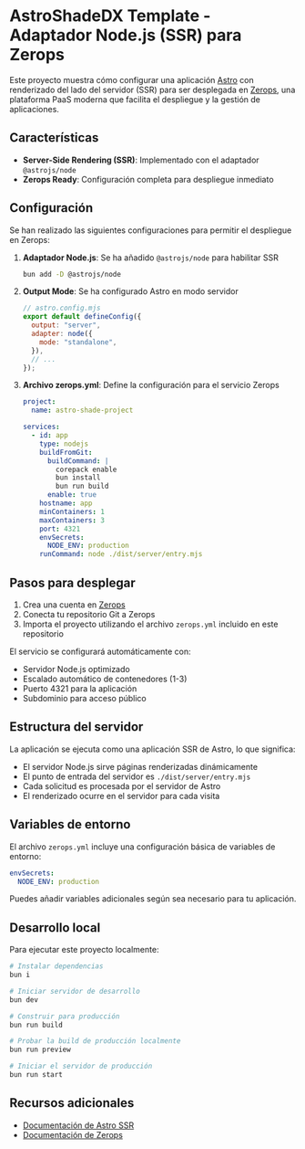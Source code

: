 # AstroShadeDX Template - Adaptador Node.js (SSR) para Zerops

Este proyecto muestra cómo configurar una aplicación [Astro](https://astro.build/) con renderizado del lado del servidor (SSR) para ser desplegada en [Zerops](https://zerops.io), una plataforma PaaS moderna que facilita el despliegue y la gestión de aplicaciones.

## Características

- **Server-Side Rendering (SSR)**: Implementado con el adaptador `@astrojs/node`
- **Zerops Ready**: Configuración completa para despliegue inmediato

## Configuración

Se han realizado las siguientes configuraciones para permitir el despliegue en Zerops:

1. **Adaptador Node.js**: Se ha añadido `@astrojs/node` para habilitar SSR

   ```bash
   bun add -D @astrojs/node
   ```

2. **Output Mode**: Se ha configurado Astro en modo servidor

   ```javascript
   // astro.config.mjs
   export default defineConfig({
     output: "server",
     adapter: node({
       mode: "standalone",
     }),
     // ...
   });
   ```

3. **Archivo zerops.yml**: Define la configuración para el servicio Zerops

   ```yaml
   project:
     name: astro-shade-project

   services:
     - id: app
       type: nodejs
       buildFromGit:
         buildCommand: |
           corepack enable
           bun install
           bun run build
         enable: true
       hostname: app
       minContainers: 1
       maxContainers: 3
       port: 4321
       envSecrets:
         NODE_ENV: production
       runCommand: node ./dist/server/entry.mjs
   ```

## Pasos para desplegar

1. Crea una cuenta en [Zerops](https://zerops.io/)
2. Conecta tu repositorio Git a Zerops
3. Importa el proyecto utilizando el archivo `zerops.yml` incluido en este repositorio

El servicio se configurará automáticamente con:

- Servidor Node.js optimizado
- Escalado automático de contenedores (1-3)
- Puerto 4321 para la aplicación
- Subdominio para acceso público

## Estructura del servidor

La aplicación se ejecuta como una aplicación SSR de Astro, lo que significa:

- El servidor Node.js sirve páginas renderizadas dinámicamente
- El punto de entrada del servidor es `./dist/server/entry.mjs`
- Cada solicitud es procesada por el servidor de Astro
- El renderizado ocurre en el servidor para cada visita

## Variables de entorno

El archivo `zerops.yml` incluye una configuración básica de variables de entorno:

```yaml
envSecrets:
  NODE_ENV: production
```

Puedes añadir variables adicionales según sea necesario para tu aplicación.

## Desarrollo local

Para ejecutar este proyecto localmente:

```bash
# Instalar dependencias
bun i

# Iniciar servidor de desarrollo
bun dev

# Construir para producción
bun run build

# Probar la build de producción localmente
bun run preview

# Iniciar el servidor de producción
bun run start
```

## Recursos adicionales

- [Documentación de Astro SSR](https://docs.astro.build/en/guides/server-side-rendering/)
- [Documentación de Zerops](https://docs.zerops.io/)
